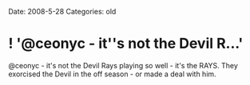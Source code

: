 Date: 2008-5-28
Categories: old

# ! '@ceonyc - it''s not the Devil R...'

@ceonyc - it's not the Devil Rays playing so well - it's the RAYS. They exorcised the Devil in the off season - or made a deal with him.

